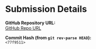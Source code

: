 # Submission Details

**GitHub Repository URL:**  
[ GitHub Repo URL](https://github.com/VA0910/CS322M-230150028)

**Commit Hash (from `git rev-parse HEAD`):**  
`<77f9511>`
